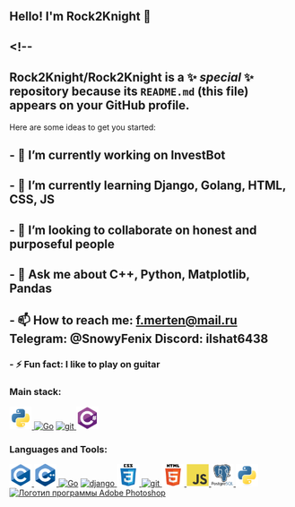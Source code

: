 ## Hello! I'm Rock2Knight 👋

## <!--
## **Rock2Knight/Rock2Knight** is a ✨ _special_ ✨ repository because its `README.md` (this file) appears on your GitHub profile.

Here are some ideas to get you started:

## - 🔭 I’m currently working on InvestBot
## - 🌱 I’m currently learning Django, Golang, HTML, CSS, JS
## - 👯 I’m looking to collaborate on honest and purposeful people
## - 💬 Ask me about C++, Python, Matplotlib, Pandas
## - 📫 How to reach me: f.merten@mail.ru Telegram: @SnowyFenix Discord: ilshat6438
<h3 align="left"> - ⚡ Fun fact: I like to play on guitar</h3>

<h3 align="left">Main stack:</h3>
<p align="left">
<a href="https://www.python.org" target="_blank" rel="noreferrer"> <img src="https://raw.githubusercontent.com/devicons/devicon/master/icons/python/python-original.svg" alt="python" width="40" height="40"/> </a>
<a href="https://go.dev/" target="_blank" rel="noreferrer"><img class="js-headerLogo Header-logo" src="/images/go-logo-white.svg" alt="Go" width="40" height="40"></a>
<a href="https://git-scm.com/" target="_blank" rel="noreferrer"> <img src="https://www.vectorlogo.zone/logos/git-scm/git-scm-icon.svg" alt="git" width="40" height="40"/>
 <target="_blank" rel="noreferrer"> <img src="https://raw.githubusercontent.com/devicons/devicon/master/icons/csharp/csharp-original.svg" alt="csharp" width="40" height="40"/> </a>
</p>

<h3 align="left">Languages and Tools:</h3>
<p align="left">
<a href="https://www.cprogramming.com/" target="_blank" rel="noreferrer"> <img src="https://raw.githubusercontent.com/devicons/devicon/master/icons/c/c-original.svg" alt="c" width="40" height="40"/>
</a> <a href="https://www.w3schools.com/cpp/" target="_blank" rel="noreferrer"> <img src="https://raw.githubusercontent.com/devicons/devicon/master/icons/cplusplus/cplusplus-original.svg" alt="cplusplus" width="40" height="40"/> </a>
<a href="https://go.dev/" target="_blank" rel="noreferrer"><img class="js-headerLogo Header-logo" src="/images/go-logo-white.svg" alt="Go" width="40" height="40"></a>
<a href="https://www.djangoproject.com/" target="_blank" rel="noreferrer"> <img src="https://cdn.worldvectorlogo.com/logos/django.svg" alt="django" width="40" height="40"/> </a>
<a href="https://www.w3schools.com/css/" target="_blank" rel="noreferrer"> <img src="https://raw.githubusercontent.com/devicons/devicon/master/icons/css3/css3-original-wordmark.svg" alt="css3" width="40" height="40"/> </a>
<a href="https://git-scm.com/" target="_blank" rel="noreferrer"> <img src="https://www.vectorlogo.zone/logos/git-scm/git-scm-icon.svg" alt="git" width="40" height="40"/> </a>
<a href="https://www.w3.org/html/" target="_blank" rel="noreferrer"> <img src="https://raw.githubusercontent.com/devicons/devicon/master/icons/html5/html5-original-wordmark.svg" alt="html5" width="40" height="40"/> </a>
<a href="https://developer.mozilla.org/en-US/docs/Web/JavaScript" target="_blank" rel="noreferrer"> <img src="https://raw.githubusercontent.com/devicons/devicon/master/icons/javascript/javascript-original.svg" alt="javascript" width="40" height="40"/> </a>
<a href="https://www.postgresql.org" target="_blank" rel="noreferrer"> <img src="https://raw.githubusercontent.com/devicons/devicon/master/icons/postgresql/postgresql-original-wordmark.svg" alt="postgresql" width="40" height="40"/> </a>
<a href="https://www.python.org" target="_blank" rel="noreferrer"> <img src="https://raw.githubusercontent.com/devicons/devicon/master/icons/python/python-original.svg" alt="python" width="40" height="40"/> </a>
<a href="https://commons.wikimedia.org/wiki/File:Adobe_Photoshop_CC_icon.svg?uselang=ru" class="mw-file-description"><img alt="Логотип программы Adobe Photoshop" src="//upload.wikimedia.org/wikipedia/commons/thumb/a/af/Adobe_Photoshop_CC_icon.svg/82px-Adobe_Photoshop_CC_icon.svg.png" decoding="async" width="82" height="80" class="mw-file-element" srcset="//upload.wikimedia.org/wikipedia/commons/thumb/a/af/Adobe_Photoshop_CC_icon.svg/123px-Adobe_Photoshop_CC_icon.svg.png 1.5x, //upload.wikimedia.org/wikipedia/commons/thumb/a/af/Adobe_Photoshop_CC_icon.svg/164px-Adobe_Photoshop_CC_icon.svg.png 2x" data-file-width="512" data-file-height="499" width="40" height="40"></a>
</p>

